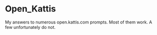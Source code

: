 # Open_Kattis
My answers to numerous open.kattis.com prompts. Most of them work. A few unfortunately do not.
